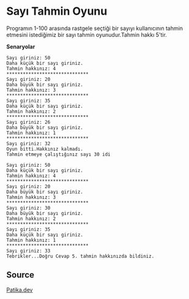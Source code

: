 # Sayı Tahmin Oyunu

Programın 1-100 arasında rastgele seçtiği bir sayıyı kullanıcının tahmin etmesini istediğimiz bir sayı tahmin oyunudur.Tahmin hakkı 5'tir.

**Senaryolar**

```
Sayı giriniz: 50
Daha küçük bir sayı giriniz.
Tahmin hakkınız: 4
******************************
Sayı giriniz: 20
Daha büyük bir sayı giriniz.
Tahmin hakkınız: 3
******************************
Sayı giriniz: 35
Daha küçük bir sayı giriniz.
Tahmin hakkınız: 2
******************************
Sayı giriniz: 26
Daha büyük bir sayı giriniz.
Tahmin hakkınız: 1
******************************
Sayı giriniz: 32
Oyun bitti.Hakkınız kalmadı.
Tahmin etmeye çalıştığınız sayı 30 idi

```

```
Sayı giriniz: 50
Daha küçük bir sayı giriniz.
Tahmin hakkınız: 4
******************************
Sayı giriniz: 20
Daha büyük bir sayı giriniz.
Tahmin hakkınız: 3
******************************
Sayı giriniz: 30
Daha büyük bir sayı giriniz.
Tahmin hakkınız: 2
******************************
Sayı giriniz: 35
Daha küçük bir sayı giriniz.
Tahmin hakkınız: 1
******************************
Sayı giriniz: 33
Tebrikler...Doğru Cevap 5. tahmin hakkınızda bildiniz.

```

## Source

[Patika.dev](https://www.patika.dev/tr)